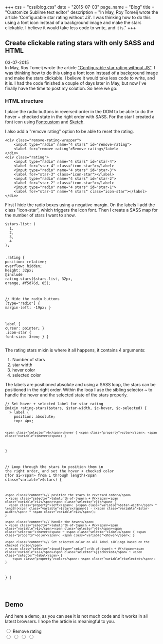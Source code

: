 +++
css = "css/blog.css"
date = "2015-07-03"
page_name = "Blog"
title = "Customize Sublime text editor"
description = "In May, Roy Tomeij wrote the article 'Configurable star rating without JS'. I was thinking how to do this using a font icon instead of a background image and make the stars clickable. I believe it would take less code to write, and it is."
+++
<article role="article">
    <h1>Create clickable rating stars with only SASS and HTML</h1>
    <p>
        03-07-2015 <br>
        In May, Roy Tomeij wrote the article <a href="http://advancedsass.com/articles/configurable-star-rating-without-js.html">"Configurable star rating without JS"</a>. I was thinking how to do this using a font icon instead of a background image and make the stars clickable. I believe it would take less code to write, and it is. I had the code finished a couple of days later in May, but now I've finally have the time to post my solution. So here we go:
    </p>
    <h3>HTML structure</h3>
    <p>
        I place the radio buttons in reversed order in the DOM to be able to do the hover + checked state in the right order with SASS. For the star I created a font icon using <a href="http://www.fontcustom.com">Fontcustom</a> and <a href="http://www.bohemiancoding.com/sketch/">Sketch</a>.
    </p>
    <p>I also add a "remove rating" option to be able to reset the rating.</p>
    <pre class="language-html" rel="HTML"><code>&lt;<span class="tag">div</span> <span class="attribute">class</span>="remove-rating-wrapper"&gt;
    &lt;<span class="tag">input</span> <span class="attribute">type</span>="radio" <span class="attribute">name</span>="4 stars" <span class="attribute">id</span>="remove-rating"&gt;
    &lt;<span class="tag">label</span> <span class="attribute">for</span>="remove-rating"&gt;Remove rating&lt;/<span class="tag">label</span>&gt;
&lt;/<span class="tag">div</span>&gt;
&lt;<span class="tag">div</span> class="rating"&gt;
    &lt;<span class="tag">input</span> <span class="attribute">type</span>="radio" <span class="attribute">name</span>="4 stars" <span class="attribute">id</span>="star-4"&gt;
    &lt;<span class="tag"><span class="tag">label</span></span> <span class="attribute">for</span>="star-4" <span class="attribute">class</span>="icon-star"&gt;&lt;/<span class="tag">label</span>&gt;
    &lt;<span class="tag">input</span> <span class="attribute">type</span>="radio" <span class="attribute">name</span>="4 stars" <span class="attribute">id</span>="star-3"&gt;
    &lt;<span class="tag"><span class="tag">label</span></span> <span class="attribute">for</span>="star-3" <span class="attribute">class</span>="icon-star"&gt;&lt;/<span class="tag">label</span>&gt;
    &lt;<span class="tag">input</span> <span class="attribute">type</span>="radio" <span class="attribute">name</span>="4 stars" <span class="attribute">id</span>="star-2"&gt;
    &lt;<span class="tag"><span class="tag">label</span></span> <span class="attribute">for</span>="star-2" <span class="attribute">class</span>="icon-star"&gt;&lt;/<span class="tag">label</span>&gt;
    &lt;<span class="tag">input</span> <span class="attribute">type</span>="radio" <span class="attribute">name</span>="4 stars" <span class="attribute">id</span>="star-1"&gt;
    &lt;<span class="tag"><span class="tag">label</span></span> <span class="attribute">for</span>="star-1" <span class="attribute">name</span>="4 stars" <span class="attribute">class</span>="icon-star"&gt;&lt;/<span class="tag">label</span>&gt;
&lt;/<span class="tag">div</span>&gt;</code></pre>
    <p>
        First I hide the radio boxes using a negative margin. On the labels I add the class "icon-star", which triggers the icon font. Then I create a SASS map for the number of stars I want to show.
    </p>
    <pre class="language-scss" rel="SCSS"><code><span class="variable">$stars-list</span>: (
  1,
  2,
  3,
  4
);

<span class="selector">.rating</span> {
  <span class="property">position</span>: relative;
  <span class="property">overflow</span>: hidden;
  <span class="property">height</span>: 32px;
  <span class="selector">@include rating-stars</span>(<span class="variable">$stars-list</span>, 32px, orange, #f5d76d, 85);

  <span class="comment">// Hide the radio buttons</span>
  <span class="selector">[type="radio"]</span> { <span class="property">margin-left</span>: -19px; }

  <span class="selector">label</span> { <span class="property">cursor</span>: pointer; }
  <span class="selector">.icon-star</span> { <span class="property">font-size</span>: 3rem; }
}
</code></pre>

<p>
  The rating stars mixin is where it all happens, it contains 4 arguments:
  <ol>
      <li>Number of stars</li>
      <li>star width</li>
      <li>hover color</li>
      <li>selected color</li>
  </ol>
  The labels are positioned absolute and using a SASS loop, the stars can be positioned in the right order. Within the loop I use the sibling selector ~ to handle the hover and the selected state of the stars properly.
</p>
<pre class="language-scss" rel="SCSS"><code><span class="comment">// Set hover + selected label for star rating</span>
<span class="selector">@mixin rating-stars</span>(<span class="variable">$stars</span>, <span class="variable">$star-width</span>, <span class="variable">$c-hover</span>, <span class="variable">$c-selected</span>) {
  > <span class="selector">label</span> {
    <span class="property">position</span>: absolute;
    <span class="property">top</span>: 4px;

    <span class="selector">&</span>:hover { <span class="property">color</span>: <span class="variable">$hover</span>; }
  }

  <span class="comment">// Loop through the stars to position them in the right order,
  and set the hover + checked color</span>
  <span class="selector">@for</span> <span class="variable">$i</span> from 1 through length(<span class="variable">$stars</span>) {

    <span class="comment">// position the stars in reversed order</span>
    > <span class="selector">label:nth-of-type(n + #{</span><span class="variable">$i</span><span class="selector">})</span> {
      <span class="property">left</span>: (<span class="variable">$star-width</span> * length(<span class="variable">$stars</span>)) - (<span class="variable">$star-width</span> * <span class="variable">$i</span>);
    }

    <span class="comment">// Handle the hover</span>
    > <span class="selector">label:nth-of-type(n + #{</span><span class="variable">$i</span><span class="selector">})</span><span class="selector">:hover</span> ~ <span class="selector">label</span> { <span class="property">color</span>: <span class="variable">$hover</span>; }

    <span class="comment">// Set selected color on all label siblings based on the checked radio</span>
    > <span class="selector">input[type="radio"]:nth-of-type(n + #{</span><span class="variable">$i</span><span class="selector">}):checked</span> ~ <span class="selector">label</span> {
        <span class="property">color</span>: <span class="variable">$selected</span>;
    }
  }
}


</code></pre>
<h2>Demo</h2>
<p>And here a demo, as you can see it is not much code and it works in all latest browsers. I hope the article is meaningful to you.</p>
    <div class="remove-rating-wrapper">
        <input type="radio" name="4 stars" id="remove-rating">
        <label for="remove-rating">Remove rating</label>
    </div>
    <div class="rating">
        <input type="radio" name="4 stars" id="star-4">
        <label for="star-4" class="icon-star"></label>
        <input type="radio" name="4 stars" id="star-3">
        <label for="star-3" class="icon-star"></label>
        <input type="radio" name="4 stars" id="star-2">
        <label for="star-2" class="icon-star"></label>
        <input type="radio" name="4 stars" id="star-1">
        <label for="star-1" name="4 stars" class="icon-star"></label>
    </div>
</article>